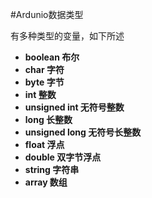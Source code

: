 #Ardunio数据类型

有多种类型的变量，如下所述

- **boolean 布尔**
- **char 字符** 
- **byte 字节**
- **int 整数**
- **unsigned int 无符号整数**
- **long 长整数**
- **unsigned long 无符号长整数**
- **float 浮点**
- **double 双字节浮点**
- **string 字符串**
- **array 数组**